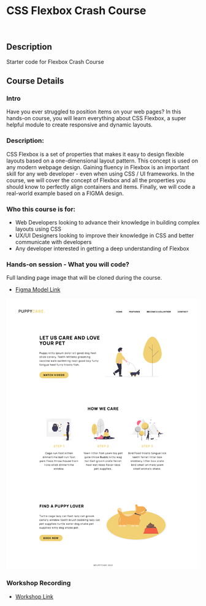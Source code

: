 # CSS Flexbox Crash Course
<br>

## Description
Starter code for Flexbox Crash Course 

## Course Details
### Intro

Have you ever struggled to position items on your web pages? In this hands-on course, you will learn everything about CSS Flexbox, a super helpful module to create responsive and dynamic layouts. 

### Description:

CSS Flexbox is a set of properties that makes it easy to design flexible layouts based on a one-dimensional layout pattern. This concept is used on any modern webpage design. Gaining fluency in Flexbox is an important skill for any web developer - even when using CSS / UI frameworks. In the course, we will cover the concept of Flexbox and all the properties you should know to perfectly align containers and items. Finally, we will code a real-world example based on a FIGMA design.

### Who this course is for:

- Web Developers looking to advance their knowledge in building complex layouts using CSS
- UX/UI Designers looking to improve their knowledge in CSS and better communicate with developers
- Any developer interested in getting a deep understanding of Flexbox

### Hands-on session - What you will code? 

Full landing page image that will be cloned during the course.
- [Figma Model Link](https://www.figma.com/file/H3jzkc7m5DWG3hj6UroGsw/HomePage-puppy-care?node-id=0%3A1)


<img src="https://github.com/karinaglf/course-css-flexbox-starter-code/blob/master/img/img-solution-full-page.png?raw=true" width="500">

### Workshop Recording
- [Workshop Link](https://event.eu.on24.com/wcc/r/8000014666/F9E177F93B1502DC410CC543D62ED531)
